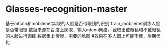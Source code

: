 # Glasses-recognition-master
基于mtcnn和mobilenet实现的人脸是否带眼镜的识别
train_mobilenet训练人脸是否带眼镜
数据来源在百度上爬取，输入mtcnn网络，截取出戴眼镜和不戴眼镜的人脸进行训练
数据集上传慢，需要的私聊
#效果在多人图上可能不佳，后期优化
